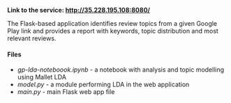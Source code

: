 **Link to the service: http://35.228.195.108:8080/**

The Flask-based application identifies review topics from a given Google Play link and provides a report with keywords, topic distribution and most relevant reviews.


#### Files

  - *gp-lda-noteboook.ipynb* - a notebook with analysis and topic modelling using Mallet LDA
  - *model.py* - a module performing LDA in the web application
  - *main.py* - main Flask web app file
